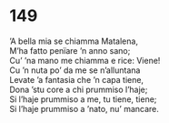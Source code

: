 # 149
  
’A bella mia se chiamma Matalena,  
M’ha fatto penïare ’n anno sano;  
Cu’ ’na mano me chiamma e rice: Viene!  
Cu ’n nuta po’ da me se n’alluntana  
Levate ’a fantasia che ’n capa tiene,  
Dona ’stu core a chi prummiso l’haje;  
Si l’haje prummiso a me, tu tiene, tiene;  
Si l’haje prummiso a ’nato, nu’ mancare.
